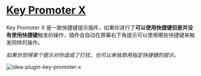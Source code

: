 # [Key Promoter X](https://plugins.jetbrains.com/plugin/9792-key-promoter-x)

Key Promoter X 是一款快捷键提示插件，如果你进行了**可以使用快捷键但是并没有使用快捷键**触发的操作，插件会自动在屏幕右下角提示可以使用哪些快捷键来触发同样的操作。

*如果你觉得某个提示对你造成了打扰，也可以单独禁用指定快捷键的提示。*

![idea-plugin-key-promoter-x](https://rmt.ladydaily.com/fetch/seven/storage/image-20210731164840213.png)
